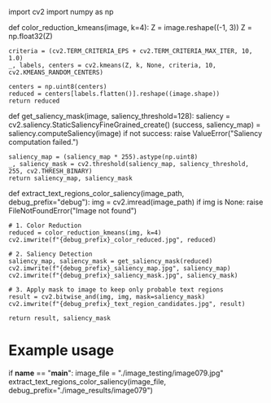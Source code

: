 import cv2
import numpy as np

def color_reduction_kmeans(image, k=4):
    Z = image.reshape((-1, 3))
    Z = np.float32(Z)

    criteria = (cv2.TERM_CRITERIA_EPS + cv2.TERM_CRITERIA_MAX_ITER, 10, 1.0)
    _, labels, centers = cv2.kmeans(Z, k, None, criteria, 10, cv2.KMEANS_RANDOM_CENTERS)

    centers = np.uint8(centers)
    reduced = centers[labels.flatten()].reshape((image.shape))
    return reduced

def get_saliency_mask(image, saliency_threshold=128):
    saliency = cv2.saliency.StaticSaliencyFineGrained_create()
    (success, saliency_map) = saliency.computeSaliency(image)
    if not success:
        raise ValueError("Saliency computation failed.")
    
    saliency_map = (saliency_map * 255).astype(np.uint8)
    _, saliency_mask = cv2.threshold(saliency_map, saliency_threshold, 255, cv2.THRESH_BINARY)
    return saliency_map, saliency_mask

def extract_text_regions_color_saliency(image_path, debug_prefix="debug"):
    img = cv2.imread(image_path)
    if img is None:
        raise FileNotFoundError("Image not found")

    # 1. Color Reduction
    reduced = color_reduction_kmeans(img, k=4)
    cv2.imwrite(f"{debug_prefix}_color_reduced.jpg", reduced)

    # 2. Saliency Detection
    saliency_map, saliency_mask = get_saliency_mask(reduced)
    cv2.imwrite(f"{debug_prefix}_saliency_map.jpg", saliency_map)
    cv2.imwrite(f"{debug_prefix}_saliency_mask.jpg", saliency_mask)

    # 3. Apply mask to image to keep only probable text regions
    result = cv2.bitwise_and(img, img, mask=saliency_mask)
    cv2.imwrite(f"{debug_prefix}_text_region_candidates.jpg", result)

    return result, saliency_mask

# Example usage
if __name__ == "__main__":
    image_file = "./image_testing/image079.jpg"
    extract_text_regions_color_saliency(image_file, debug_prefix="./image_results/image079")